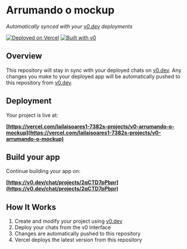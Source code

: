 # Arrumando o mockup

*Automatically synced with your [v0.dev](https://v0.dev) deployments*

[![Deployed on Vercel](https://img.shields.io/badge/Deployed%20on-Vercel-black?style=for-the-badge&logo=vercel)](https://vercel.com/lailaisoares1-7382s-projects/v0-arrumando-o-mockup)
[![Built with v0](https://img.shields.io/badge/Built%20with-v0.dev-black?style=for-the-badge)](https://v0.dev/chat/projects/2qCTD7pPbpr)

## Overview

This repository will stay in sync with your deployed chats on [v0.dev](https://v0.dev).
Any changes you make to your deployed app will be automatically pushed to this repository from [v0.dev](https://v0.dev).

## Deployment

Your project is live at:

**[https://vercel.com/lailaisoares1-7382s-projects/v0-arrumando-o-mockup](https://vercel.com/lailaisoares1-7382s-projects/v0-arrumando-o-mockup)**

## Build your app

Continue building your app on:

**[https://v0.dev/chat/projects/2qCTD7pPbpr](https://v0.dev/chat/projects/2qCTD7pPbpr)**

## How It Works

1. Create and modify your project using [v0.dev](https://v0.dev)
2. Deploy your chats from the v0 interface
3. Changes are automatically pushed to this repository
4. Vercel deploys the latest version from this repository